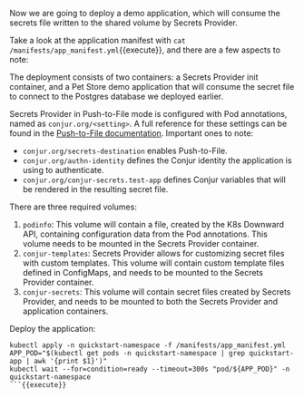 Now we are going to deploy a demo application, which will consume the secrets
file written to the shared volume by Secrets Provider.

Take a look at the application manifest with
`cat /manifests/app_manifest.yml`{{execute}},
and there are a few aspects to note:

The deployment consists of two containers: a Secrets Provider init container,
and a Pet Store demo application that will consume the secret file to connect to
the Postgres database we deployed earlier.

Secrets Provider in Push-to-File mode is configured with Pod annotations, named
as `conjur.org/<setting>`. A full reference for these settings can be found in
the [Push-to-File documentation](https://github.com/cyberark/secrets-provider-for-k8s/blob/main/PUSH_TO_FILE.md#reference-table-of-configuration-annotations). Important ones to note:
- `conjur.org/secrets-destination` enables Push-to-File.
- `conjur.org/authn-identity` defines the Conjur identity the application is
  using to authenticate.
- `conjur.org/conjur-secrets.test-app` defines Conjur variables that will be
  rendered in the resulting secret file.

There are three required volumes:
1. `podinfo`: This volume will contain a file, created by the K8s Downward
   API, containing configuration data from the Pod annotations. This volume
   needs to be mounted in the Secrets Provider container.
2. `conjur-templates`: Secrets Provider allows for customizing secret files
   with custom templates. This volume will contain custom template files
   defined in ConfigMaps, and needs to be mounted to the Secrets Provider
   container.
3. `conjur-secrets`: This volume will contain secret files created by Secrets
   Provider, and needs to be mounted to both the Secrets Provider and
   application containers.
  

Deploy the application:
```
kubectl apply -n quickstart-namespace -f /manifests/app_manifest.yml
APP_POD="$(kubectl get pods -n quickstart-namespace | grep quickstart-app | awk '{print $1}')"
kubectl wait --for=condition=ready --timeout=300s "pod/${APP_POD}" -n quickstart-namespace
```{{execute}}

